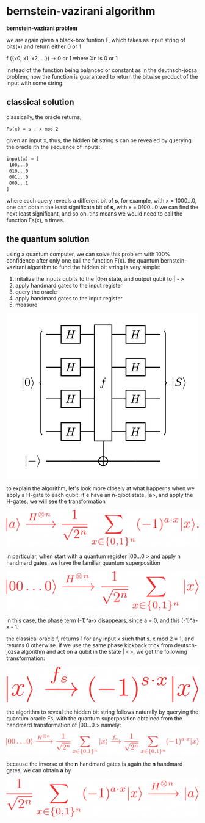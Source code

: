 # bernstein-vazirani algorithm

**bernstein-vazirani problem**

we are again given a black-box funtion F, which takes as input string of bits(x) and return either 0 or 1 

f ({x0, x1, x2, ...}) -> 0 or 1 where Xn is 0 or 1

instead of the function being balanced or constant as in the deuthsch-jozsa problem, now the function is guaranteed to return the bitwise product of the input with some string.

## classical solution

classically, the oracle returns;

```
Fs(x) = s . x mod 2
```
given an input x, thus, the hidden bit string s can be revealed by querying the oracle ith the sequence of inputs:

```
input(x) = [
 100...0
 010...0
 001...0
 000...1
]
```
where each query reveals a different bit of __s__, for example, with x = 1000...0, one can obtain the least significatn bit of __s__, with x = 0100...0 we can find the next least significant, and so on. tihs means we would need to call the function Fs(x), n times.

## the quantum solution

using a quantum computer, we can solve this problem with 100% confidence after only one call the function F(x). the quantum bernstein-vazirani algorithm to fund the hidden bit string is very simple:

1. initalize the inputs qubits to the |0>n state, and output qubit to | - >
2. apply handmard gates to the input register
3. query the oracle
4. apply handmard gates to the input register
5. measure

![imagebv1](flow/bv1.png)

to explain the algorithm, let's look more closely at what happerns when we apply a H-gate to each qubit. if e have an n-qibot state, |a>, and apply the H-gates, we will see the transformation

![formula1](flow/formula1.png)

in particular, when start with a quantum register |00...0 > and apply n handmard gates, we have the familiar quantum superposition

![formula2](flow/formula2.png)

in this case, the phase term (-1)^a-x disappears, since a = 0, and this (-1)^a-x - 1.

the classical oracle f, returns 1 for any input x such that s. x mod 2 = 1, and returns 0 otherwise. if we use the same phase kickback trick from deutsch-jozsa algorithm and act on a qubit in the state | - >, we get the following transformation:

![formula3](flow/formula3.png)

the algorithm to reveal the hidden bit string follows naturally by querying the quantum oracle Fs, with the quantum superposition obtained from the handmard transformation of |00...0 > namely:

![formula4](flow/formula4.png)

because the inverse ot the __n__ handmard gates is again the __n__ handmard gates, we can obtain __a__ by

![formula5](flow/formula5.png)

